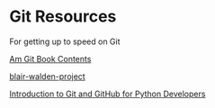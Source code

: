 
# Git Resources

For getting up to speed on Git

[Am Git Book Contents](https://allendowney.github.io/amgit/)

[blair-walden-project](https://github.com/AllenDowney/blair-walden-project)

[Introduction to Git and GitHub for Python Developers](https://realpython.com/python-git-github-intro/)
